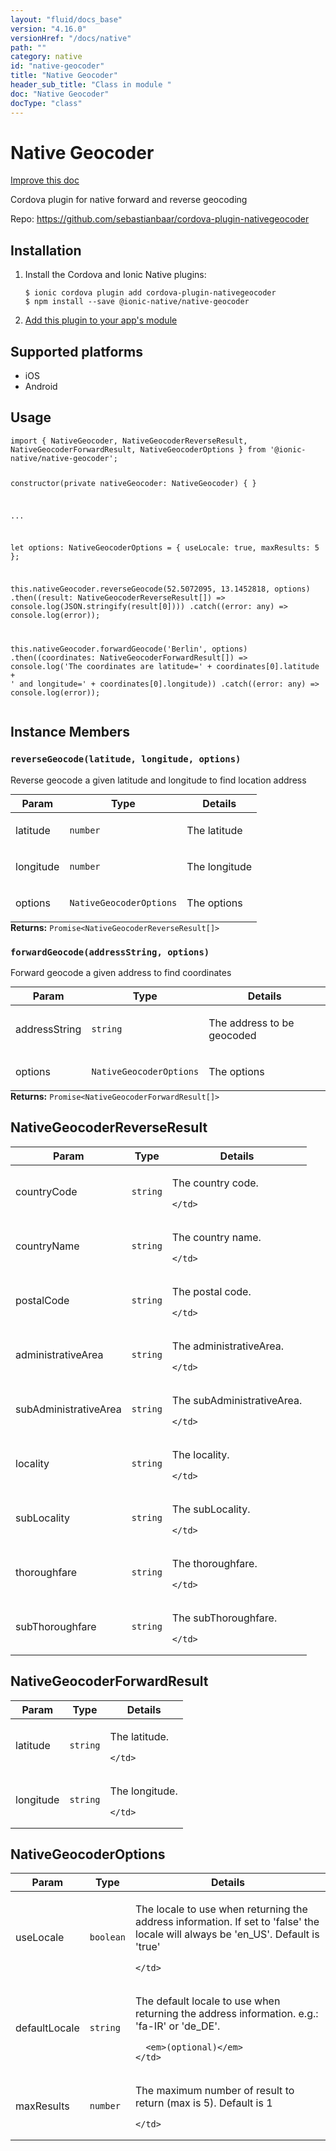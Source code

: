 ```yaml
---
layout: "fluid/docs_base"
version: "4.16.0"
versionHref: "/docs/native"
path: ""
category: native
id: "native-geocoder"
title: "Native Geocoder"
header_sub_title: "Class in module "
doc: "Native Geocoder"
docType: "class"
---
```


<h1 class="api-title">Native Geocoder</h1>

<a class="improve-v2-docs" href="http://github.com/ionic-team/ionic-native/edit/master/src/@ionic-native/plugins/native-geocoder/index.ts#L1">
  Improve this doc
</a>







<p>Cordova plugin for native forward and reverse geocoding</p>


<p>Repo:
  <a href="https://github.com/sebastianbaar/cordova-plugin-nativegeocoder">
    https://github.com/sebastianbaar/cordova-plugin-nativegeocoder
  </a>
</p>


<h2><a class="anchor" name="installation" href="#installation"></a>Installation</h2>
<ol class="installation">
  <li>Install the Cordova and Ionic Native plugins:<br>
    <pre><code class="nohighlight">$ ionic cordova plugin add cordova-plugin-nativegeocoder
$ npm install --save @ionic-native/native-geocoder
</code></pre>
  </li>
  <li><a href="https://ionicframework.com/docs/native/#Add_Plugins_to_Your_App_Module">Add this plugin to your app's module</a></li>
</ol>



<h2><a class="anchor" name="platforms" href="#platforms"></a>Supported platforms</h2>
<ul>
  <li>iOS</li><li>Android</li>
</ul>






<h2><a class="anchor" name="usage" href="#usage"></a>Usage</h2>
<pre><code class="lang-typescript">import { NativeGeocoder, NativeGeocoderReverseResult, NativeGeocoderForwardResult, NativeGeocoderOptions } from &#39;@ionic-native/native-geocoder&#39;;

constructor(private nativeGeocoder: NativeGeocoder) { }

...

let options: NativeGeocoderOptions = {
    useLocale: true,
    maxResults: 5
};

this.nativeGeocoder.reverseGeocode(52.5072095, 13.1452818, options)
  .then((result: NativeGeocoderReverseResult[]) =&gt; console.log(JSON.stringify(result[0])))
  .catch((error: any) =&gt; console.log(error));

this.nativeGeocoder.forwardGeocode(&#39;Berlin&#39;, options)
  .then((coordinates: NativeGeocoderForwardResult[]) =&gt; console.log(&#39;The coordinates are latitude=&#39; + coordinates[0].latitude + &#39; and longitude=&#39; + coordinates[0].longitude))
  .catch((error: any) =&gt; console.log(error));
</code></pre>








<h2><a class="anchor" name="instance-members" href="#instance-members"></a>Instance Members</h2>
<h3><a class="anchor" name="reverseGeocode" href="#reverseGeocode"></a><code>reverseGeocode(latitude,&nbsp;longitude,&nbsp;options)</code></h3>




Reverse geocode a given latitude and longitude to find location address
<table class="table param-table" style="margin:0;">
  <thead>
  <tr>
    <th>Param</th>
    <th>Type</th>
    <th>Details</th>
  </tr>
  </thead>
  <tbody>
  <tr>
    <td>
      latitude</td>
    <td>
      <code>number</code>
    </td>
    <td>
      <p>The latitude</p>
</td>
  </tr>
  
  <tr>
    <td>
      longitude</td>
    <td>
      <code>number</code>
    </td>
    <td>
      <p>The longitude</p>
</td>
  </tr>
  
  <tr>
    <td>
      options</td>
    <td>
      <code>NativeGeocoderOptions</code>
    </td>
    <td>
      <p>The options</p>
</td>
  </tr>
  </tbody>
</table>

<div class="return-value" markdown="1">
  <i class="icon ion-arrow-return-left"></i>
  <b>Returns:</b> <code>Promise&lt;NativeGeocoderReverseResult[]&gt;</code> 
</div><h3><a class="anchor" name="forwardGeocode" href="#forwardGeocode"></a><code>forwardGeocode(addressString,&nbsp;options)</code></h3>




Forward geocode a given address to find coordinates
<table class="table param-table" style="margin:0;">
  <thead>
  <tr>
    <th>Param</th>
    <th>Type</th>
    <th>Details</th>
  </tr>
  </thead>
  <tbody>
  <tr>
    <td>
      addressString</td>
    <td>
      <code>string</code>
    </td>
    <td>
      <p>The address to be geocoded</p>
</td>
  </tr>
  
  <tr>
    <td>
      options</td>
    <td>
      <code>NativeGeocoderOptions</code>
    </td>
    <td>
      <p>The options</p>
</td>
  </tr>
  </tbody>
</table>

<div class="return-value" markdown="1">
  <i class="icon ion-arrow-return-left"></i>
  <b>Returns:</b> <code>Promise&lt;NativeGeocoderForwardResult[]&gt;</code> 
</div>





<h2><a class="anchor" name="NativeGeocoderReverseResult" href="#NativeGeocoderReverseResult"></a>NativeGeocoderReverseResult</h2>

<table class="table param-table" style="margin:0;">
  <thead>
  <tr>
    <th>Param</th>
    <th>Type</th>
    <th>Details</th>
  </tr>
  </thead>
  <tbody>
  
  <tr>
    <td>
      countryCode
    </td>
    <td>
      <code>string</code>
    </td>
    <td>
      <p>The country code.</p>

      
    </td>
  </tr>
  
  <tr>
    <td>
      countryName
    </td>
    <td>
      <code>string</code>
    </td>
    <td>
      <p>The country name.</p>

      
    </td>
  </tr>
  
  <tr>
    <td>
      postalCode
    </td>
    <td>
      <code>string</code>
    </td>
    <td>
      <p>The postal code.</p>

      
    </td>
  </tr>
  
  <tr>
    <td>
      administrativeArea
    </td>
    <td>
      <code>string</code>
    </td>
    <td>
      <p>The administrativeArea.</p>

      
    </td>
  </tr>
  
  <tr>
    <td>
      subAdministrativeArea
    </td>
    <td>
      <code>string</code>
    </td>
    <td>
      <p>The subAdministrativeArea.</p>

      
    </td>
  </tr>
  
  <tr>
    <td>
      locality
    </td>
    <td>
      <code>string</code>
    </td>
    <td>
      <p>The locality.</p>

      
    </td>
  </tr>
  
  <tr>
    <td>
      subLocality
    </td>
    <td>
      <code>string</code>
    </td>
    <td>
      <p>The subLocality.</p>

      
    </td>
  </tr>
  
  <tr>
    <td>
      thoroughfare
    </td>
    <td>
      <code>string</code>
    </td>
    <td>
      <p>The thoroughfare.</p>

      
    </td>
  </tr>
  
  <tr>
    <td>
      subThoroughfare
    </td>
    <td>
      <code>string</code>
    </td>
    <td>
      <p>The subThoroughfare.</p>

      
    </td>
  </tr>
  
  </tbody>
</table>


<h2><a class="anchor" name="NativeGeocoderForwardResult" href="#NativeGeocoderForwardResult"></a>NativeGeocoderForwardResult</h2>

<table class="table param-table" style="margin:0;">
  <thead>
  <tr>
    <th>Param</th>
    <th>Type</th>
    <th>Details</th>
  </tr>
  </thead>
  <tbody>
  
  <tr>
    <td>
      latitude
    </td>
    <td>
      <code>string</code>
    </td>
    <td>
      <p>The latitude.</p>

      
    </td>
  </tr>
  
  <tr>
    <td>
      longitude
    </td>
    <td>
      <code>string</code>
    </td>
    <td>
      <p>The longitude.</p>

      
    </td>
  </tr>
  
  </tbody>
</table>


<h2><a class="anchor" name="NativeGeocoderOptions" href="#NativeGeocoderOptions"></a>NativeGeocoderOptions</h2>

<table class="table param-table" style="margin:0;">
  <thead>
  <tr>
    <th>Param</th>
    <th>Type</th>
    <th>Details</th>
  </tr>
  </thead>
  <tbody>
  
  <tr>
    <td>
      useLocale
    </td>
    <td>
      <code>boolean</code>
    </td>
    <td>
      <p>The locale to use when returning the address information.
If set to &#39;false&#39; the locale will always be &#39;en_US&#39;.
Default is &#39;true&#39;</p>

      
    </td>
  </tr>
  
  <tr>
    <td>
      defaultLocale
    </td>
    <td>
      <code>string</code>
    </td>
    <td>
      <p>The default locale to use when returning the address information.
e.g.: &#39;fa-IR&#39; or &#39;de_DE&#39;.</p>

      <em>(optional)</em>
    </td>
  </tr>
  
  <tr>
    <td>
      maxResults
    </td>
    <td>
      <code>number</code>
    </td>
    <td>
      <p>The maximum number of result to return (max is 5).
Default is 1</p>

      
    </td>
  </tr>
  
  </tbody>
</table>





